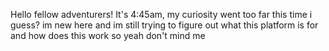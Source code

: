Hello fellow adventurers! It's 4:45am, my curiosity went too far this time i guess?
im new here and im still trying to figure out what this platform is for and how 
does this work so yeah don't mind me
